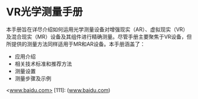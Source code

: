 # VR光学测量手册

本手册旨在详尽介绍如何运用光学测量设备对增强现实（AR）、虚拟现实（VR）及混合现实（MR）设备及其组件进行精确测量。尽管手册主要聚焦于VR设备，但所提供的测量方法同样适用于MR和AR设备。本手册涵盖了：
- 应用介绍
- 相关技术标准和推荐方法
- 测量设置
- 测量步骤及示例

<www.baidu.com>
[111]: (www.baidu.com)

